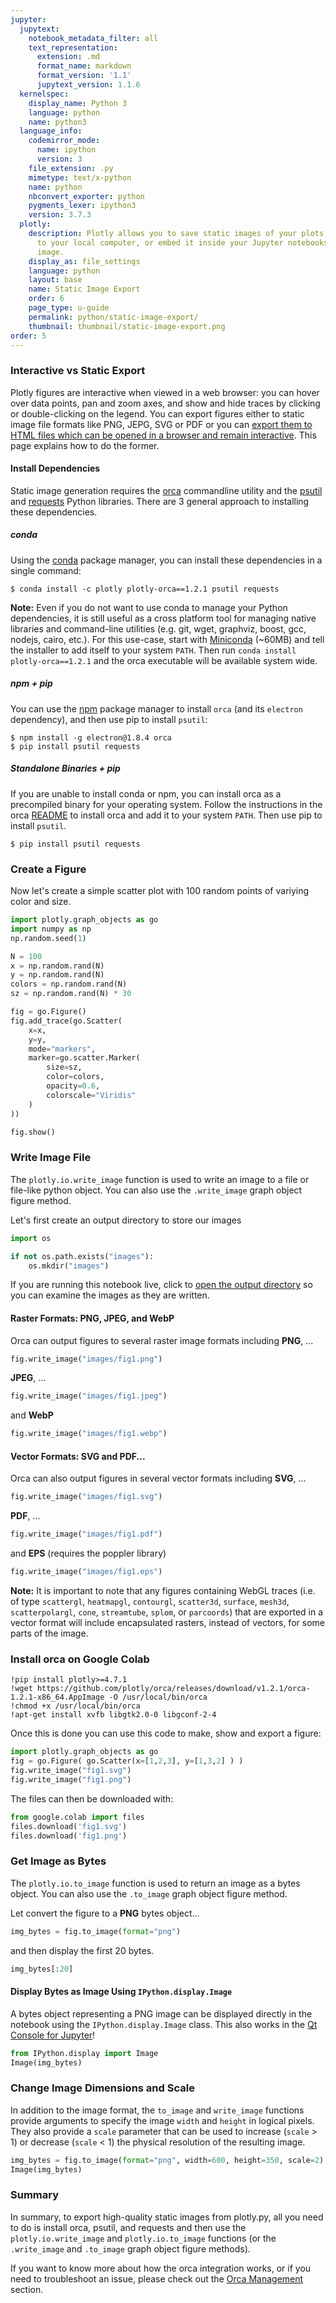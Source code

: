 ```yaml
---
jupyter:
  jupytext:
    notebook_metadata_filter: all
    text_representation:
      extension: .md
      format_name: markdown
      format_version: '1.1'
      jupytext_version: 1.1.6
  kernelspec:
    display_name: Python 3
    language: python
    name: python3
  language_info:
    codemirror_mode:
      name: ipython
      version: 3
    file_extension: .py
    mimetype: text/x-python
    name: python
    nbconvert_exporter: python
    pygments_lexer: ipython3
    version: 3.7.3
  plotly:
    description: Plotly allows you to save static images of your plots. Save the image
      to your local computer, or embed it inside your Jupyter notebooks as a static
      image.
    display_as: file_settings
    language: python
    layout: base
    name: Static Image Export
    order: 6
    page_type: u-guide
    permalink: python/static-image-export/
    thumbnail: thumbnail/static-image-export.png
order: 5
---
```


### Interactive vs Static Export

Plotly figures are interactive when viewed in a web browser: you can hover over data points, pan and zoom axes, and show and hide traces by clicking or double-clicking on the legend. You can export figures either to static image file formats like PNG, JEPG, SVG or PDF or you can [export them to HTML files which can be opened in a browser and remain interactive](/python/interactive-html-export/). This page explains how to do the former.


<!-- #region -->
#### Install Dependencies
Static image generation requires the [orca](https://github.com/plotly/orca) commandline utility and the [psutil](https://github.com/giampaolo/psutil) and [requests](https://2.python-requests.org/en/master/) Python libraries. There are 3 general approach to installing these dependencies.

##### conda
Using the [conda](https://conda.io/docs/) package manager, you can install these dependencies in a single command:
```
$ conda install -c plotly plotly-orca==1.2.1 psutil requests
```

**Note:** Even if you do not want to use conda to manage your Python dependencies, it is still useful as a cross platform tool for managing native libraries and command-line utilities (e.g. git, wget, graphviz, boost, gcc, nodejs, cairo, etc.).  For this use-case, start with [Miniconda](https://conda.io/miniconda.html) (~60MB) and tell the installer to add itself to your system `PATH`.  Then run `conda install plotly-orca==1.2.1` and the orca executable will be available system wide.

##### npm + pip
You can use the [npm](https://www.npmjs.com/get-npm) package manager to install `orca` (and its `electron` dependency), and then use pip to install `psutil`:

```
$ npm install -g electron@1.8.4 orca
$ pip install psutil requests
```

##### Standalone Binaries + pip
If you are unable to install conda or npm, you can install orca as a precompiled binary for your operating system. Follow the instructions in the orca [README](https://github.com/plotly/orca) to install orca and add it to your system `PATH`. Then use pip to install `psutil`.

```
$ pip install psutil requests
```
<!-- #endregion -->

### Create a Figure
Now let's create a simple scatter plot with 100 random points of variying color and size.

```python
import plotly.graph_objects as go
import numpy as np
np.random.seed(1)

N = 100
x = np.random.rand(N)
y = np.random.rand(N)
colors = np.random.rand(N)
sz = np.random.rand(N) * 30

fig = go.Figure()
fig.add_trace(go.Scatter(
    x=x,
    y=y,
    mode="markers",
    marker=go.scatter.Marker(
        size=sz,
        color=colors,
        opacity=0.6,
        colorscale="Viridis"
    )
))

fig.show()
```

### Write Image File
The `plotly.io.write_image` function is used to write an image to a file or file-like python object.  You can also use the `.write_image` graph object figure method.

Let's first create an output directory to store our images

```python
import os

if not os.path.exists("images"):
    os.mkdir("images")
```

If you are running this notebook live, click to [open the output directory](./images) so you can examine the images as they are written.


#### Raster Formats: PNG, JPEG, and WebP


Orca can output figures to several raster image formats including **PNG**, ...

```python
fig.write_image("images/fig1.png")
```

**JPEG**, ...

```python
fig.write_image("images/fig1.jpeg")
```

and **WebP**

```python
fig.write_image("images/fig1.webp")
```

#### Vector Formats: SVG and PDF...


Orca can also output figures in several vector formats including **SVG**, ...

```python
fig.write_image("images/fig1.svg")
```

**PDF**, ...

```python
fig.write_image("images/fig1.pdf")
```

and **EPS** (requires the poppler library)

```python
fig.write_image("images/fig1.eps")
```

**Note:** It is important to note that any figures containing WebGL traces (i.e. of type `scattergl`, `heatmapgl`, `contourgl`, `scatter3d`, `surface`, `mesh3d`, `scatterpolargl`, `cone`, `streamtube`, `splom`, or `parcoords`) that are exported in a vector format will include encapsulated rasters, instead of vectors, for some parts of the image.

<!-- #region -->
### Install orca on Google Colab
```
!pip install plotly>=4.7.1
!wget https://github.com/plotly/orca/releases/download/v1.2.1/orca-1.2.1-x86_64.AppImage -O /usr/local/bin/orca
!chmod +x /usr/local/bin/orca
!apt-get install xvfb libgtk2.0-0 libgconf-2-4
```

Once this is done you can use this code to make, show and export a figure:

```python
import plotly.graph_objects as go
fig = go.Figure( go.Scatter(x=[1,2,3], y=[1,3,2] ) )
fig.write_image("fig1.svg")
fig.write_image("fig1.png")
```

The files can then be downloaded with:

```python
from google.colab import files
files.download('fig1.svg')
files.download('fig1.png')
```
<!-- #endregion -->

### Get Image as Bytes
The `plotly.io.to_image` function is used to return an image as a bytes object. You can also use the `.to_image` graph object figure method.

Let convert the figure to a **PNG** bytes object...

```python
img_bytes = fig.to_image(format="png")
```

and then display the first 20 bytes.

```python
img_bytes[:20]
```

#### Display Bytes as Image Using `IPython.display.Image`
A bytes object representing a PNG image can be displayed directly in the notebook using the `IPython.display.Image` class. This also works in the [Qt Console for Jupyter](https://qtconsole.readthedocs.io/en/stable/)!

```python
from IPython.display import Image
Image(img_bytes)
```

### Change Image Dimensions and Scale
In addition to the image format, the `to_image` and `write_image` functions provide arguments to specify the image `width` and `height` in logical pixels. They also provide a `scale` parameter that can be used to increase (`scale` > 1) or decrease (`scale` < 1) the physical resolution of the resulting image.

```python
img_bytes = fig.to_image(format="png", width=600, height=350, scale=2)
Image(img_bytes)
```

### Summary
In summary, to export high-quality static images from plotly.py, all you need to do is install orca, psutil, and requests and then use the `plotly.io.write_image` and `plotly.io.to_image` functions (or the `.write_image` and `.to_image` graph object figure methods).

If you want to know more about how the orca integration works, or if you need to troubleshoot an issue, please check out the [Orca Management](/python/orca-management/) section.